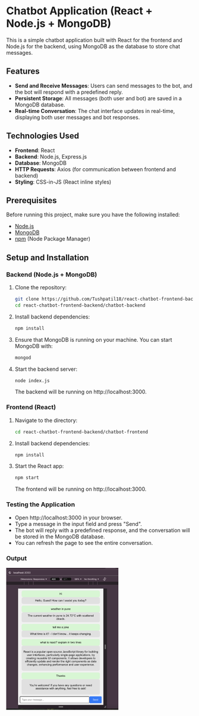 # Chatbot Application (React + Node.js + MongoDB)

This is a simple chatbot application built with React for the frontend and Node.js for the backend, using MongoDB as the database to store chat messages.

## Features

- **Send and Receive Messages**: Users can send messages to the bot, and the bot will respond with a predefined reply.
- **Persistent Storage**: All messages (both user and bot) are saved in a MongoDB database.
- **Real-time Conversation**: The chat interface updates in real-time, displaying both user messages and bot responses.

## Technologies Used

- **Frontend**: React
- **Backend**: Node.js, Express.js
- **Database**: MongoDB
- **HTTP Requests**: Axios (for communication between frontend and backend)
- **Styling**: CSS-in-JS (React inline styles)

## Prerequisites

Before running this project, make sure you have the following installed:

- [Node.js](https://nodejs.org/en/download/)
- [MongoDB](https://www.mongodb.com/try/download/community)
- [npm](https://www.npmjs.com/get-npm) (Node Package Manager)

## Setup and Installation

### Backend (Node.js + MongoDB)

1. Clone the repository:

   ```bash
   git clone https://github.com/Tushpatil18/react-chatbot-frontend-backend.git
   cd react-chatbot-frontend-backend/chatbot-backend

   ```

2. Install backend dependencies:

   ```bash
   npm install

   ```

3. Ensure that MongoDB is running on your machine. You can start MongoDB with:

   ```bash
   mongod

   ```

4. Start the backend server:

   ```bash
   node index.js
   ```

   The backend will be running on http://localhost:3000.

### Frontend (React)

1. Navigate to the directory:

   ```bash
   cd react-chatbot-frontend-backend/chatbot-frontend

   ```

2. Install backend dependencies:

   ```bash
   npm install

   ```

3. Start the React app:

   ```bash
   npm start
   ```

   The frontend will be running on http://localhost:3000.

### Testing the Application

- Open http://localhost:3000 in your browser.
- Type a message in the input field and press "Send".
- The bot will reply with a predefined response, and the conversation will be stored in the MongoDB database.
- You can refresh the page to see the entire conversation.

### Output

<img src="output.png" width="60%"/>
